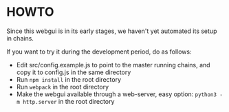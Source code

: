 # HOWTO

Since this webgui is in its early stages, we haven't yet automated its setup in chains.

If you want to try it during the development period, do as follows:

* Edit src/config.example.js to point to the master running chains, and copy it to config.js in the same directory
* Run `npm install` in the root directory
* Run `webpack` in the root directory
* Make the webgui available through a web-server, easy option: `python3 -m http.server` in the root directory
